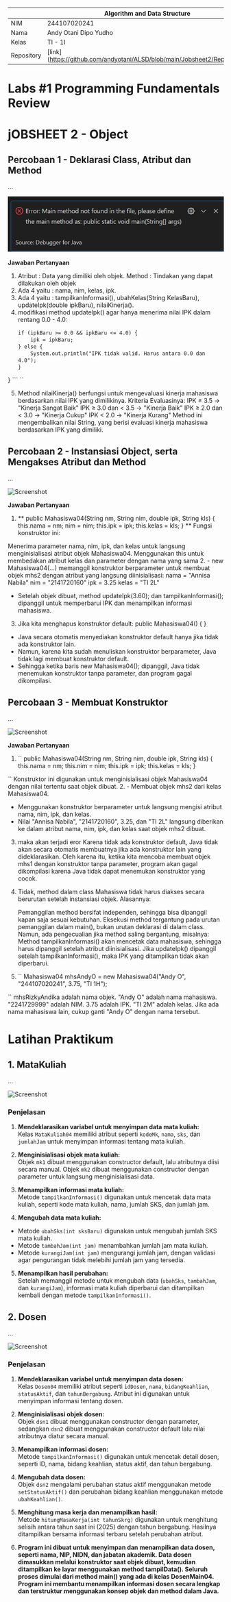 |  | Algorithm and Data Structure |
|--|--|
| NIM |  244107020241|
| Nama |  Andy Otani Dipo Yudho |
| Kelas | TI - 1I |
| Repository | [link] (https://github.com/andyotani/ALSD/blob/main/Jobsheet2/Reportt.md) |

# Labs #1 Programming Fundamentals Review
# jOBSHEET 2 - Object

## Percobaan 1 - Deklarasi Class, Atribut dan Method

...

![Screenshot](img/img1.png)

**Jawaban Pertanyaan**
1. Atribut : Data yang dimiliki oleh objek. Method : Tindakan yang dapat dilakukan oleh objek
2. Ada 4 yaitu : nama, nim, kelas, ipk. 
3. Ada 4 yaitu : tampilkanInformasi(), ubahKelas(String KelasBaru), updateIpk(double ipkBaru), nilaiKinerja().
4. modifikasi method updateIpk() agar hanya menerima nilai IPK dalam rentang 0.0 - 4.0:
    ```void updateIpk(double ipkBaru) {
    if (ipkBaru >= 0.0 && ipkBaru <= 4.0) {
        ipk = ipkBaru;
    } else {
        System.out.println("IPK tidak valid. Harus antara 0.0 dan 4.0");
    }
}
```     ``

5. Method nilaiKinerja() berfungsi untuk mengevaluasi kinerja mahasiswa berdasarkan nilai IPK yang dimilikinya.
Kriteria Evaluasinya: 
IPK ≥ 3.5 → "Kinerja Sangat Baik"
IPK ≥ 3.0 dan < 3.5 → "Kinerja Baik"
IPK ≥ 2.0 dan < 3.0 → "Kinerja Cukup"
IPK < 2.0 → "Kinerja Kurang"
Method ini mengembalikan nilai String, yang berisi evaluasi kinerja mahasiswa berdasarkan IPK yang dimiliki.


## Percobaan 2 - Instansiasi Object, serta Mengakses Atribut dan Method

...

![Screenshot](img/img2.png)

**Jawaban Pertanyaan**
1.  **  public Mahasiswa04(String nm, String nim, double ipk, String kls) {
    this.nama = nm;
    nim = nim;
    this.ipk = ipk;
    this.kelas = kls;
}
**
Fungsi konstruktor ini:

Menerima parameter nama, nim, ipk, dan kelas untuk langsung menginisialisasi atribut objek Mahasiswa04.
Menggunakan this untuk membedakan atribut kelas dan parameter dengan nama yang sama
2. - new Mahasiswa04(...) memanggil konstruktor berparameter untuk membuat objek mhs2 dengan atribut yang langsung diinisialisasi:
nama = "Annisa Nabila"
nim = "2141720160"
ipk = 3.25
kelas = "TI 2L"
- Setelah objek dibuat, method updateIpk(3.60); dan tampilkanInformasi(); dipanggil untuk memperbarui IPK dan menampilkan informasi mahasiswa. 

3. Jika kita menghapus konstruktor default: public Mahasiswa04() { }
- Java secara otomatis menyediakan konstruktor default hanya jika tidak ada konstruktor lain.
- Namun, karena kita sudah menuliskan konstruktor berparameter, Java tidak lagi membuat konstruktor default.
- Sehingga ketika baris new Mahasiswa04(); dipanggil, Java tidak menemukan konstruktor tanpa parameter, dan program gagal dikompilasi.



##  Percobaan 3 - Membuat Konstruktor

...

![Screenshot](img/img3.png)

**Jawaban Pertanyaan**
1. ``
    public Mahasiswa04(String nm, String nim, double ipk, String kls) {
    this.nama = nm;
    this.nim = nim;
    this.ipk = ipk;
    this.kelas = kls;
}

``
    Konstruktor ini digunakan untuk menginisialisasi objek Mahasiswa04 dengan nilai tertentu saat objek dibuat.
2. - Membuat objek mhs2 dari kelas Mahasiswa04.
   - Menggunakan konstruktor berparameter untuk langsung mengisi atribut nama, nim, ipk, dan kelas.
   - Nilai "Annisa Nabila", "2141720160", 3.25, dan "TI 2L" langsung diberikan ke dalam atribut nama, nim, ipk, dan kelas saat objek mhs2 dibuat.
3. maka akan terjadi eror 
   Karena tidak ada konstruktor default, Java tidak akan secara otomatis membuatnya jika ada konstruktor lain yang dideklarasikan.
   Oleh karena itu, ketika kita mencoba membuat objek mhs1 dengan konstruktor tanpa parameter, program akan gagal dikompilasi karena Java tidak dapat menemukan konstruktor yang cocok.    
4. Tidak, method dalam class Mahasiswa tidak harus diakses secara berurutan setelah instansiasi objek.
    Alasannya:

    Pemanggilan method bersifat independen, sehingga bisa dipanggil kapan saja sesuai kebutuhan.
    Eksekusi method tergantung pada urutan pemanggilan dalam main(), bukan urutan deklarasi di dalam class.
    Namun, ada pengecualian jika method saling bergantung, misalnya:
    Method tampilkanInformasi() akan mencetak data mahasiswa, sehingga harus dipanggil setelah atribut diinisialisasi.
    Jika updateIpk() dipanggil setelah tampilkanInformasi(), maka IPK yang ditampilkan tidak akan diperbarui.
5.  ``
    Mahasiswa04 mhsAndyO = new Mahasiswa04("Andy O", "244107020241", 3.75, "TI 1H");

``
mhsRizkyAndika adalah nama objek.
"Andy O" adalah nama mahasiswa.
"2241729999" adalah NIM.
3.75 adalah IPK.
"TI 2M" adalah kelas.
Jika ada nama mahasiswa lain, cukup ganti "Andy O" dengan nama tersebut.


# Latihan Praktikum
## 1. MataKuliah
...

![Screenshot](img/tugas1.png)

### Penjelasan 
1. **Mendeklarasikan variabel untuk menyimpan data mata kuliah:**  
   Kelas `MataKuliah04` memiliki atribut seperti `kodeMk`, `nama`, `sks`, dan `jumlahJam` untuk menyimpan informasi tentang mata kuliah.

2. **Menginisialisasi objek mata kuliah:**  
   Objek `mk1` dibuat menggunakan constructor default, lalu atributnya diisi secara manual. Objek `mk2` dibuat menggunakan constructor dengan parameter untuk langsung menginisialisasi data.

3. **Menampilkan informasi mata kuliah:**  
   Metode `tampilkanInformasi()` digunakan untuk mencetak data mata kuliah, seperti kode mata kuliah, nama, jumlah SKS, dan jumlah jam.

4. **Mengubah data mata kuliah:**  
- Metode `ubahSks(int sksBaru)` digunakan untuk mengubah jumlah SKS mata kuliah.  
- Metode `tambahJam(int jam)` menambahkan jumlah jam mata kuliah.  
- Metode `kurangiJam(int jam)` mengurangi jumlah jam, dengan validasi agar pengurangan tidak melebihi jumlah jam yang tersedia.

5. **Menampilkan hasil perubahan:**  
   Setelah memanggil metode untuk mengubah data (`ubahSks`, `tambahJam`, dan `kurangiJam`), informasi mata kuliah diperbarui dan ditampilkan kembali dengan metode `tampilkanInformasi()`.

## 2. Dosen
...

![Screenshot](img/tugas2.png)

### Penjelasan 
1. **Mendeklarasikan variabel untuk menyimpan data dosen:**  
   Kelas `Dosen04` memiliki atribut seperti `idDosen`, `nama`, `bidangKeahlian`, `statusAktif`, dan `tahunBergabung`. Atribut ini digunakan untuk menyimpan informasi tentang dosen.

2. **Menginisialisasi objek dosen:**  
   Objek `dsn1` dibuat menggunakan constructor dengan parameter, sedangkan `dsn2` dibuat menggunakan constructor default lalu nilai atributnya diatur secara manual.

3. **Menampilkan informasi dosen:**  
   Metode `tampilkanInformasi()` digunakan untuk mencetak detail dosen, seperti ID, nama, bidang keahlian, status aktif, dan tahun bergabung.

4. **Mengubah data dosen:**  
   Objek `dsn2` mengalami perubahan status aktif menggunakan metode `setStatusAktif()` dan perubahan bidang keahlian menggunakan metode `ubahKeahlian()`.

5. **Menghitung masa kerja dan menampilkan hasil:**  
   Metode `hitungMasaKerja(int tahunSkrg)` digunakan untuk menghitung selisih antara tahun saat ini (2025) dengan tahun bergabung. Hasilnya ditampilkan bersama informasi terbaru setelah perubahan atribut.

6. **Program ini dibuat untuk menyimpan dan menampilkan data dosen, seperti nama, NIP, NIDN, dan jabatan akademik. Data dosen dimasukkan melalui konstruktor saat objek dibuat, kemudian ditampilkan ke layar menggunakan method tampilData(). Seluruh proses dimulai dari method main() yang ada di kelas DosenMain04. Program ini membantu menampilkan informasi dosen secara lengkap dan terstruktur menggunakan konsep objek dan method dalam Java.**
